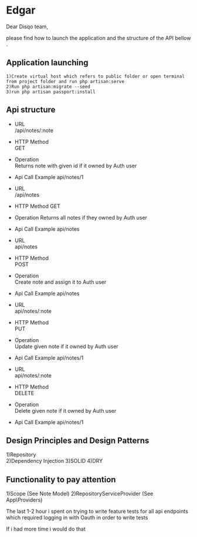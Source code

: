 # Edgar

Dear Disqo team,

please find how to launch the application and the structure of the API bellow .



## Application launching

	1)Create virtual host which refers to public folder or open terminal from project folder and run php artisan:serve  
    2)Run php artisan:migrate --seed
    3)run php artisan passport:install

## Api structure

- URL  
	/api/notes/:note 
- HTTP Method  
	GET
- Operation  
	Returns  note with given id if it owned by Auth user
- Api Call Example 
	api/notes/1

	
- URL  
	/api/notes
- HTTP Method 
	GET
- Operation
	Returns all notes if they owned by Auth user
- Api Call Example 
	api/notes

	
- URL  
	api/notes
- HTTP Method  
	POST
- Operation  
	Create note and assign it to Auth user 
- Api Call Example 
	api/notes



- URL  
	api/notes/:note
- HTTP Method  
	PUT
- Operation  
	Update given note if it owned by Auth user 
- Api Call Example 
	api/notes/1
	
- URL  
	api/notes/:note
- HTTP Method  
	DELETE
- Operation  
	Delete given note if it owned by Auth user 
- Api Call Example 
	api/notes/1	


## Design Principles and Design Patterns

1)Repository  
2)Dependency Injection
3)SOLID
4)DRY


## Functionality to pay attention

1)Scope (See Note Model)
2)RepositoryServiceProvider (See App\Providers\)

The last 1-2 hour i spent on trying to write feature tests for all api endpoints which required logging in with Oauth in order to write tests

If  i had more time i would do that 